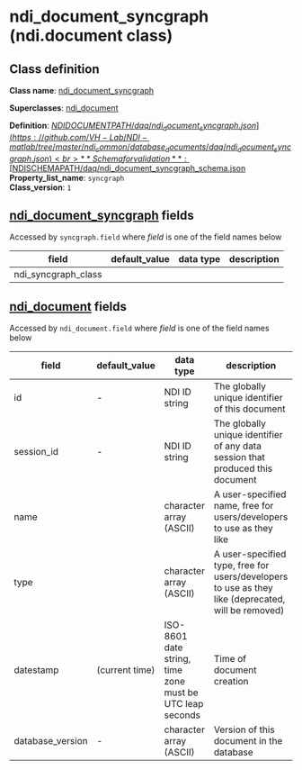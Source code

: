 # ndi_document_syncgraph (ndi.document class)

## Class definition

**Class name**: [ndi_document_syncgraph](ndi_document_syncgraph.md)

**Superclasses**: [ndi_document](../ndi_document.md)

**Definition**: [$NDIDOCUMENTPATH/daq/ndi_document_syncgraph.json](https://github.com/VH-Lab/NDI-matlab/tree/master/ndi_common/database_documents/daq/ndi_document_syncgraph.json)<br>
**Schema for validation**: [$NDISCHEMAPATH/daq/ndi_document_syncgraph_schema.json](https://github.com/VH-Lab/NDI-matlab/tree/master/ndi_common/schema_documents/daq/ndi_document_syncgraph_schema.json)<br>
**Property_list_name**: `syncgraph`<br>
**Class_version**: `1`<br>


## [ndi_document_syncgraph](ndi_document_syncgraph.md) fields

Accessed by `syncgraph.field` where *field* is one of the field names below

| field | default_value | data type | description |
| --- | --- | --- | --- |
| ndi_syncgraph_class |  |  |  |


## [ndi_document](../ndi_document.md) fields

Accessed by `ndi_document.field` where *field* is one of the field names below

| field | default_value | data type | description |
| --- | --- | --- | --- |
| id | - | NDI ID string | The globally unique identifier of this document |
| session_id | - | NDI ID string | The globally unique identifier of any data session that produced this document |
| name |  | character array (ASCII) | A user-specified name, free for users/developers to use as they like |
| type |  | character array (ASCII) | A user-specified type, free for users/developers to use as they like (deprecated, will be removed) |
| datestamp | (current time) | ISO-8601 date string, time zone must be UTC leap seconds | Time of document creation |
| database_version | - | character array (ASCII) | Version of this document in the database |


